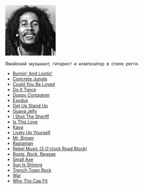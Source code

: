 ![](bob_marley.jpg)

Ямайский музыкант, гитарист и композитор в стиле регги.

* [Burnin' And Lootin'](Burnin'%20And%20Lootin')
* [Concrete Jungle](Concrete%20Jungle)
* [Could You Be Loved](Could%20You%20Be%20Loved)
* [Do It Twice](Do%20It%20Twice)
* [Duppy Conquerer](Duppy%20Conquerer)
* [Exodus](Exodus)
* [Get Up Stand Up](Get%20Up%20Stand%20Up)
* [Guava Jelly](Guava%20Jelly)
* [I Shot The Sheriff](I%20Shot%20The%20Sheriff)
* [Is This Love](Is%20This%20Love)
* [Kaya](Kaya)
* [Lively Up Yourself](Lively%20Up%20Yourself)
* [Mr. Brown](Mr.%20Brown)
* [Rastaman](Rastaman)
* [Rebel Music (3 O'clock Road Block)](Rebel%20Music%20(3%20O'clock%20Road%20Block))
* [Roots, Rock, Reggae](Roots,%20Rock,%20Reggae)
* [Small Axe](Small%20Axe)
* [Sun Is Shining](Sun%20Is%20Shining)
* [Trench Town Rock](Trench%20Town%20Rock)
* [War](War)
* [Who The Cap Fit](Who%20The%20Cap%20Fit)